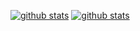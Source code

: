 [![github stats](https://github-readme-stats.vercel.app/api?username=joffrey-bion&show=prs_merged&show_icons=true&theme=tokyonight#gh-dark-mode-only)]([https://github.com/anuraghazra/github-readme-stats#gh-dark-mode-only)
[![github stats](https://github-readme-stats.vercel.app/api?username=joffrey-bion&show=prs_merged&show_icons=true&theme=catppuccin_latte#gh-light-mode-only)]([https://github.com/anuraghazra/github-readme-stats#gh-light-mode-only)
